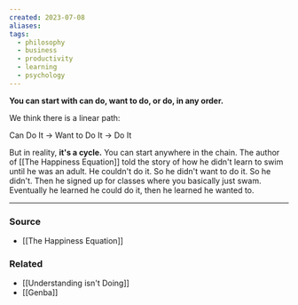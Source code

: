 ```yaml
---
created: 2023-07-08
aliases: 
tags:
  - philosophy
  - business
  - productivity
  - learning
  - psychology
---
```

**You can start with can do, want to do, or do, in any order.**

We think there is a linear path:

Can Do It → Want to Do It → Do It

But in reality, **it's a cycle.** You can start anywhere in the chain. The  author of [[The Happiness Equation]] told the story of how he didn't learn to swim until he was an adult. He couldn't do it. So he didn't want to do it. So he didn't. Then he signed up for classes where you basically just swam. Eventually he learned he could do it, then he learned he wanted to.

---

### Source
- [[The Happiness Equation]]

### Related
- [[Understanding isn't Doing]] 
- [[Genba]]